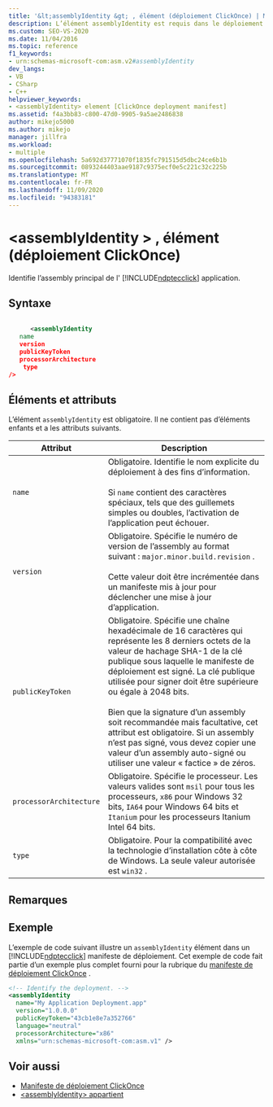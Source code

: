 ```yaml
---
title: '&lt;assemblyIdentity &gt; , élément (déploiement ClickOnce) | Microsoft Docs'
description: L’élément assemblyIdentity est requis dans le déploiement ClickOnce. Il ne contient pas d’éléments enfants et possède des attributs décrits dans cet article.
ms.custom: SEO-VS-2020
ms.date: 11/04/2016
ms.topic: reference
f1_keywords:
- urn:schemas-microsoft-com:asm.v2#assemblyIdentity
dev_langs:
- VB
- CSharp
- C++
helpviewer_keywords:
- <assemblyIdentity> element [ClickOnce deployment manifest]
ms.assetid: f4a3bb83-c800-47d0-9905-9a5ae2486838
author: mikejo5000
ms.author: mikejo
manager: jillfra
ms.workload:
- multiple
ms.openlocfilehash: 5a692d37771070f1835fc791515d5dbc24ce6b1b
ms.sourcegitcommit: 0893244403aae9187c9375ecf0e5c221c32c225b
ms.translationtype: MT
ms.contentlocale: fr-FR
ms.lasthandoff: 11/09/2020
ms.locfileid: "94383181"
---
```

# <a name="ltassemblyidentitygt-element-clickonce-deployment"></a>&lt;assemblyIdentity &gt; , élément (déploiement ClickOnce)
Identifie l’assembly principal de l' [!INCLUDE[ndptecclick](../deployment/includes/ndptecclick_md.md)] application.

## <a name="syntax"></a>Syntaxe

```xml

      <assemblyIdentity  
   name 
   version
   publicKeyToken
   processorArchitecture
    type
/>
```

## <a name="elements-and-attributes"></a>Éléments et attributs
 L’élément `assemblyIdentity` est obligatoire. Il ne contient pas d’éléments enfants et a les attributs suivants.

|Attribut|Description|
|---------------|-----------------|
|`name`|Obligatoire. Identifie le nom explicite du déploiement à des fins d’information.<br /><br /> Si `name` contient des caractères spéciaux, tels que des guillemets simples ou doubles, l’activation de l’application peut échouer.|
|`version`|Obligatoire. Spécifie le numéro de version de l’assembly au format suivant : `major.minor.build.revision` .<br /><br /> Cette valeur doit être incrémentée dans un manifeste mis à jour pour déclencher une mise à jour d’application.|
|`publicKeyToken`|Obligatoire. Spécifie une chaîne hexadécimale de 16 caractères qui représente les 8 derniers octets de la valeur de hachage SHA-1 de la clé publique sous laquelle le manifeste de déploiement est signé. La clé publique utilisée pour signer doit être supérieure ou égale à 2048 bits.<br /><br /> Bien que la signature d’un assembly soit recommandée mais facultative, cet attribut est obligatoire. Si un assembly n’est pas signé, vous devez copier une valeur d’un assembly auto-signé ou utiliser une valeur « factice » de zéros.|
|`processorArchitecture`|Obligatoire. Spécifie le processeur. Les valeurs valides sont `msil` pour tous les processeurs, `x86` pour Windows 32 bits, `IA64` pour Windows 64 bits et `Itanium` pour les processeurs Itanium Intel 64 bits.|
|`type`|Obligatoire. Pour la compatibilité avec la technologie d’installation côte à côte de Windows. La seule valeur autorisée est `win32` .|

## <a name="remarks"></a>Remarques

## <a name="example"></a>Exemple
 L’exemple de code suivant illustre un `assemblyIdentity` élément dans un [!INCLUDE[ndptecclick](../deployment/includes/ndptecclick_md.md)] manifeste de déploiement. Cet exemple de code fait partie d’un exemple plus complet fourni pour la rubrique du [manifeste de déploiement ClickOnce](../deployment/clickonce-deployment-manifest.md) .

```xml
<!-- Identify the deployment. -->
<assemblyIdentity
  name="My Application Deployment.app"
  version="1.0.0.0"
  publicKeyToken="43cb1e8e7a352766"
  language="neutral"
  processorArchitecture="x86"
  xmlns="urn:schemas-microsoft-com:asm.v1" />
```

## <a name="see-also"></a>Voir aussi
- [Manifeste de déploiement ClickOnce](../deployment/clickonce-deployment-manifest.md)
- [\<assemblyIdentity> appartient](../deployment/assemblyidentity-element-clickonce-application.md)